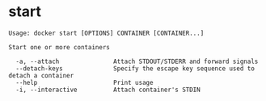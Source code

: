 <!--[metadata]>
+++
title = "start"
description = "The start command description and usage"
keywords = ["Start, container, stopped"]
[menu.main]
parent = "smn_cli"
+++
<![end-metadata]-->

# start

    Usage: docker start [OPTIONS] CONTAINER [CONTAINER...]

    Start one or more containers

      -a, --attach               Attach STDOUT/STDERR and forward signals
      --detach-keys              Specify the escape key sequence used to detach a container
      --help                     Print usage
      -i, --interactive          Attach container's STDIN
